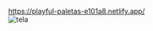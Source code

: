https://playful-paletas-e101a8.netlify.app/
<br>
![tela](https://github.com/user-attachments/assets/fcba823f-aab5-4e4a-84ea-30558a7bca1f)

